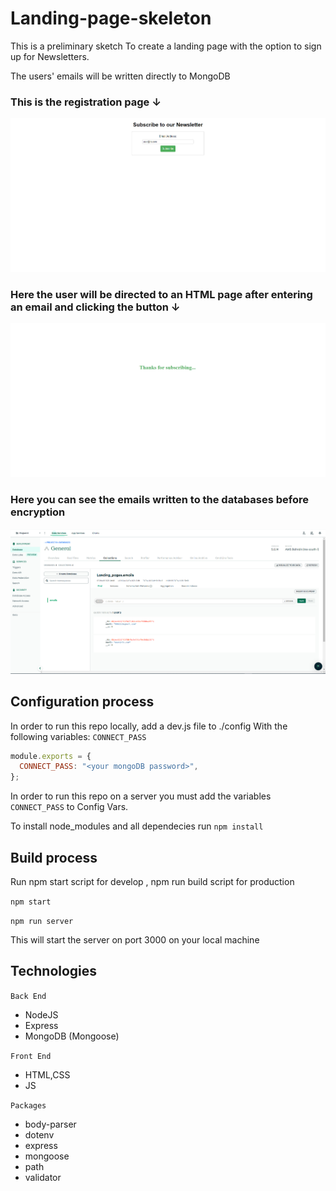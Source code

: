 # Landing-page-skeleton

This is a preliminary sketch To create a landing page with the option to sign up for Newsletters.

The users' emails will be written directly to MongoDB

### This is the registration page ↓

![Home Page](./docs/screenshots/email1.png)

### Here the user will be directed to an HTML page after entering an email and clicking the button ↓

![Thanks Page](./docs/screenshots/email2.png)

### Here you can see the emails written to the databases before encryption

![Database Page](./docs/screenshots/db1.png)

## Configuration process

In order to run this repo locally, add a dev.js file to ./config With the following variables: `CONNECT_PASS`

```javascript
module.exports = {
  CONNECT_PASS: "<your mongoDB password>",
};
```

In order to run this repo on a server you must add the variables `CONNECT_PASS` to Config Vars.

To install node_modules and all dependecies run `npm install`

## Build process

Run npm start script for develop , npm run build script for production

`npm start`

`npm run server`

This will start the server on port 3000 on your local machine

## Technologies

`Back End`

- NodeJS
- Express
- MongoDB (Mongoose)

`Front End`

- HTML,CSS
- JS

`Packages`

- body-parser
- dotenv
- express
- mongoose
- path
- validator
